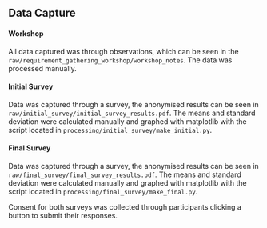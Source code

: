 ## Data Capture

#### Workshop
All data captured was through observations, which can be seen in the `raw/requirement_gathering_workshop/workshop_notes`. The data was processed manually.


#### Initial Survey
Data was captured through a survey, the anonymised results can be seen in  `raw/initial_survey/initial_survey_results.pdf`. The means and standard deviation were calculated manually and graphed with matplotlib with the script located in `processing/initial_survey/make_initial.py`.

#### Final Survey
Data was captured through a survey, the anonymised results can be seen in  `raw/final_survey/final_survey_results.pdf`. The means and standard deviation were calculated manually and graphed with matplotlib with the script located in `processing/final_survey/make_final.py`.

Consent for both surveys was collected through participants clicking a button to submit their responses.
